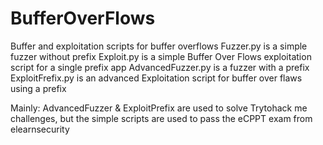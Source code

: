 # BufferOverFlows
Buffer and exploitation scripts for buffer overflows 
Fuzzer.py is a simple fuzzer without prefix 
Exploit.py is a simple Buffer Over Flows exploitation script for a single prefix app 
AdvancedFuzzer.py is a fuzzer with a prefix 
ExploitFrefix.py is an advanced Exploitation script for buffer over flaws using a prefix 

Mainly: 
  AdvancedFuzzer & ExploitPrefix are used to solve Trytohack me challenges, but the simple scripts are used to pass the eCPPT exam from elearnsecurity
